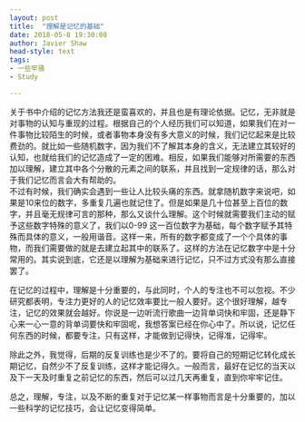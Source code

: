 ```yaml
---
layout:	post
title:	"理解是记忆的基础"
date: 2018-05-8 19:30:08
author: Javier Shaw
head-style: text
tags:
- 一些牢骚
- Study

---
```

关于书中介绍的记忆方法我还是蛮喜欢的，并且也是有理论依据。记忆，无非就是对事物的认知与重现的过程。根据自己的个人经历我们可以知道，如果我们在对一件事物比较陌生的时候，或者事物本身没有多大意义的时候，我们记忆起来是比较费劲的。就比如一些随机数字，因为我们不了解其本身的含义，无法建立其较好的认知，也就给我们的记忆造成了一定的困难。相反，如果我们能够对所需要的东西加以理解，建立其中各个分散的元素之间的联系，并且找到一定规律的话，那么对于我们记忆而言会大有帮助的。
<br/>
不过有时候，我们确实会遇到一些让人比较头痛的东西。就拿随机数字来说吧，如果是10来位的数字，多重复几遍也就记住了。但是如果是几十位甚至上百位的数字，并且毫无规律可言的那种，那么又谈什么理解。这个时候就需要我们主动的赋予这些数字特殊的意义了，我们以0-99 这一百位数字为基础，每个数字赋予其特殊而具体的意义，一般用谐音。这样一来，所有的数字都变成了一个个具体的事物，而我们需要做的就是去建立起其中的联系了。这样的方法在记忆数字中是十分常用的。其实说到底，它还是以理解为基础来进行记忆，只不过方式没有那么直接罢了。
<br/>

在记忆的过程中，理解是十分重要的，与此同时，个人的专注也不可以忽视。不少研究都表明，专注力更好的人的记忆效率要比一般人要好。这个很好理解，越专注，记忆的效果就会越好。你说是一边听流行歌曲一边背单词快和牢固，还是静下心来一心一意的背单词要快和牢固呢，我想答案已经在你心中了。所以说，记忆任何东西的时候，都要专注，只有这样，才能做到记得快，记得准，记得牢。
<br/>

除此之外，我觉得，后期的反复训练也是少不了的。要将自己的短期记忆转化成长期记忆，自然少不了反复训练，这样才能记得久。一般而言，最好在记忆的当天以及下一天及时重复之前记忆的东西，然后可以过几天再重复，直到你牢牢记住。
<br/>


总之，理解，专注，以及不断的重复对于记忆某一样事物而言是十分重要的，加以一些科学的记忆技巧，会让记忆变得简单。

